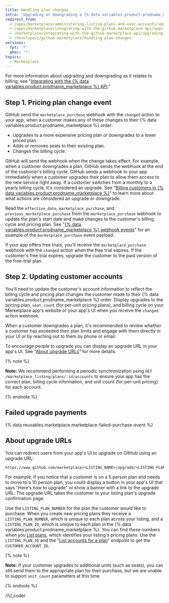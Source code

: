 ```yaml
---
title: Handling plan changes
intro: 'Upgrading or downgrading a {% data variables.product.prodname_marketplace %} app triggers the [`marketplace_purchase` event](/marketplace/integrating-with-the-github-marketplace-api/github-marketplace-webhook-events/) webhook with the `changed` action, which kicks off the upgrade or downgrade flow.'
redirect_from:
  - /apps/marketplace/administering-listing-plans-and-user-accounts/upgrading-or-downgrading-plans
  - /apps/marketplace/integrating-with-the-github-marketplace-api/upgrading-and-downgrading-plans
  - /marketplace/integrating-with-the-github-marketplace-api/upgrading-and-downgrading-plans
  - /developers/github-marketplace/handling-plan-changes
versions:
  fpt: '*'
  ghec: '*'
topics:
  - Marketplace
---
```

For more information about upgrading and downgrading as it relates to billing, see "[Integrating with the {% data variables.product.prodname_marketplace %} API](/marketplace/integrating-with-the-github-marketplace-api/)."

## Step 1. Pricing plan change event

GitHub send the `marketplace_purchase` webhook with the `changed` action to your app, when a customer makes any of these changes to their {% data variables.product.prodname_marketplace %} order:
* Upgrades to a more expensive pricing plan or downgrades to a lower priced plan.
* Adds or removes seats to their existing plan.
* Changes the billing cycle.

GitHub will send the webhook when the change takes effect. For example, when a customer downgrades a plan, GitHub sends the webhook at the end of the customer's billing cycle. GitHub sends a webhook to your app immediately when a customer upgrades their plan to allow them access to the new service right away. If a customer switches from a monthly to a yearly billing cycle, it's considered an upgrade. See "[Billing customers in {% data variables.product.prodname_marketplace %}](/marketplace/selling-your-app/billing-customers-in-github-marketplace/)" to learn more about what actions are considered an upgrade or downgrade.

Read the `effective_date`, `marketplace_purchase`, and `previous_marketplace_purchase` from the `marketplace_purchase` webhook to update the plan's start date and make changes to the customer's billing cycle and pricing plan. See "[{% data variables.product.prodname_marketplace %} webhook events](/marketplace/integrating-with-the-github-marketplace-api/github-marketplace-webhook-events/)" for an example of the `marketplace_purchase` event payload.

If your app offers free trials, you'll receive the `marketplace_purchase` webhook with the `changed` action when the free trial expires. If the customer's free trial expires, upgrade the customer to the paid version of the free-trial plan.

## Step 2. Updating customer accounts

You'll need to update the customer's account information to reflect the billing cycle and pricing plan changes the customer made to their {% data variables.product.prodname_marketplace %} order. Display upgrades to the pricing plan, `seat_count` (for per-unit pricing plans), and billing cycle on your Marketplace app's website or your app's UI when you receive the `changed` action webhook.

When a customer downgrades a plan, it's recommended to review whether a customer has exceeded their plan limits and engage with them directly in your UI or by reaching out to them by phone or email.

To encourage people to upgrade you can display an upgrade URL in your app's UI. See "[About upgrade URLs](#about-upgrade-urls)" for more details.

{% note %}

**Note:** We recommend performing a periodic synchronization using `GET /marketplace_listing/plans/:id/accounts` to ensure your app has the correct plan, billing cycle information, and unit count (for per-unit pricing) for each account.

{% endnote %}

## Failed upgrade payments

{% data reusables.marketplace.marketplace-failed-purchase-event %}

## About upgrade URLs

You can redirect users from your app's UI to upgrade on GitHub using an upgrade URL:

```text
https://www.github.com/marketplace/<LISTING_NAME>/upgrade/<LISTING_PLAN_NUMBER>/<CUSTOMER_ACCOUNT_ID>
```

For example, if you notice that a customer is on a 5 person plan and needs to move to a 10 person plan, you could display a button in your app's UI that says "Here's how to upgrade" or show a banner with a link to the upgrade URL. The upgrade URL takes the customer to your listing plan's upgrade confirmation page.

Use the `LISTING_PLAN_NUMBER` for the plan the customer would like to purchase. When you create new pricing plans they receive a `LISTING_PLAN_NUMBER`, which is unique to each plan across your listing, and a `LISTING_PLAN_ID`, which is unique to each plan in the {% data variables.product.prodname_marketplace %}. You can find these numbers when you [List plans](/rest/reference/apps#list-plans), which identifies your listing's pricing plans. Use the `LISTING_PLAN_ID` and the "[List accounts for a plan](/rest/reference/apps#list-accounts-for-a-plan)" endpoint to get the `CUSTOMER_ACCOUNT_ID`.


{% note %}

**Note:** If your customer upgrades to additional units (such as seats), you can still send them to the appropriate plan for their purchase, but we are unable to support `unit_count` parameters at this time.

{% endnote %}

//U_coder
